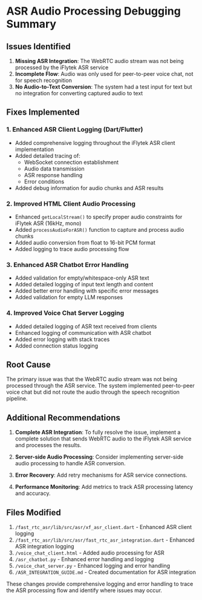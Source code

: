 # ASR Audio Processing Debugging Summary

## Issues Identified

1. **Missing ASR Integration**: The WebRTC audio stream was not being processed by the iFlytek ASR service
2. **Incomplete Flow**: Audio was only used for peer-to-peer voice chat, not for speech recognition
3. **No Audio-to-Text Conversion**: The system had a test input for text but no integration for converting captured audio to text

## Fixes Implemented

### 1. Enhanced ASR Client Logging (Dart/Flutter)
- Added comprehensive logging throughout the iFlytek ASR client implementation
- Added detailed tracing of:
  - WebSocket connection establishment
  - Audio data transmission
  - ASR response handling
  - Error conditions
- Added debug information for audio chunks and ASR results

### 2. Improved HTML Client Audio Processing
- Enhanced `getLocalStream()` to specify proper audio constraints for iFlytek ASR (16kHz, mono)
- Added `processAudioForASR()` function to capture and process audio chunks
- Added audio conversion from float to 16-bit PCM format
- Added logging to trace audio processing flow

### 3. Enhanced ASR Chatbot Error Handling
- Added validation for empty/whitespace-only ASR text
- Added detailed logging of input text length and content
- Added better error handling with specific error messages
- Added validation for empty LLM responses

### 4. Improved Voice Chat Server Logging
- Added detailed logging of ASR text received from clients
- Enhanced logging of communication with ASR chatbot
- Added error logging with stack traces
- Added connection status logging

## Root Cause

The primary issue was that the WebRTC audio stream was not being processed through the ASR service. The system implemented peer-to-peer voice chat but did not route the audio through the speech recognition pipeline.

## Additional Recommendations

1. **Complete ASR Integration**: To fully resolve the issue, implement a complete solution that sends WebRTC audio to the iFlytek ASR service and processes the results.

2. **Server-side Audio Processing**: Consider implementing server-side audio processing to handle ASR conversion.

3. **Error Recovery**: Add retry mechanisms for ASR service connections.

4. **Performance Monitoring**: Add metrics to track ASR processing latency and accuracy.

## Files Modified

1. `/fast_rtc_asr/lib/src/asr/xf_asr_client.dart` - Enhanced ASR client logging
2. `/fast_rtc_asr/lib/src/asr/fast_rtc_asr_integration.dart` - Enhanced ASR integration logging
3. `/voice_chat_client.html` - Added audio processing for ASR
4. `/asr_chatbot.py` - Enhanced error handling and logging
5. `/voice_chat_server.py` - Enhanced logging and error handling
6. `/ASR_INTEGRATION_GUIDE.md` - Created documentation for ASR integration

These changes provide comprehensive logging and error handling to trace the ASR processing flow and identify where issues may occur.